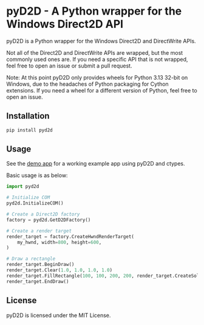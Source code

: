 # pyD2D - A Python wrapper for the Windows Direct2D API

pyD2D is a Python wrapper for the Windows Direct2D and DirectWrite APIs.

Not all of the Direct2D and DirectWrite APIs are wrapped, but the most commonly used ones are.
If you need a specific API that is not wrapped, feel free to open an issue or submit a pull request.

Note: At this point pyD2D only provides wheels for Python 3.13 32-bit on Windows,
due to the headaches of Python packaging for Cython extensions.
If you need a wheel for a different version of Python, feel free to open an issue.

## Installation

```bash
pip install pyd2d
```

## Usage

See the [demo app](/demo.py) for a working example app using pyD2D and ctypes.

Basic usage is as below:

```python
import pyd2d

# Initialize COM
pyd2d.InitializeCOM()

# Create a Direct2D factory
factory = pyd2d.GetD2DFactory()

# Create a render target
render_target = factory.CreateHwndRenderTarget(
    my_hwnd, width=800, height=600,
)

# Draw a rectangle
render_target.BeginDraw()
render_target.Clear(1.0, 1.0, 1.0, 1.0)
render_target.FillRectangle(100, 100, 200, 200, render_target.CreateSolidColorBrush(0.0, 0.0, 0.0, 1.0))
render_target.EndDraw()
```

## License

pyD2D is licensed under the MIT License.
